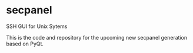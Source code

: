 secpanel
========

SSH GUI for Unix Sytems

This is the code and repository for the upcoming new secpanel generation based on PyQt.

